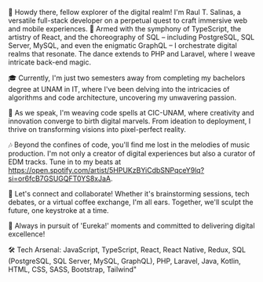 👋 Howdy there, fellow explorer of the digital realm! I'm Raul T. Salinas, a versatile full-stack developer on a perpetual quest to craft immersive web and mobile experiences. 🚀 Armed with the symphony of TypeScript, the artistry of React, and the choreography of SQL – including PostgreSQL, SQL Server, MySQL, and even the enigmatic GraphQL – I orchestrate digital realms that resonate. The dance extends to PHP and Laravel, where I weave intricate back-end magic.

🎓 Currently, I'm just two semesters away from completing my bachelors degree at UNAM in IT, where I've been delving into the intricacies of algorithms and code architecture, uncovering my unwavering passion.

💼 As we speak, I'm weaving code spells at CIC-UNAM, where creativity and innovation converge to birth digital marvels. From ideation to deployment, I thrive on transforming visions into pixel-perfect reality.

🎶 Beyond the confines of code, you'll find me lost in the melodies of music production. I'm not only a creator of digital experiences but also a curator of EDM tracks. Tune in to my beats at https://open.spotify.com/artist/5HPUKzBYiCdbSNPqceY9lq?si=or6fcB7GSUGQFT0YS8xJaA.

🔗 Let's connect and collaborate! Whether it's brainstorming sessions, tech debates, or a virtual coffee exchange, I'm all ears. Together, we'll sculpt the future, one keystroke at a time.

🚀 Always in pursuit of 'Eureka!' moments and committed to delivering digital excellence!

🛠️ Tech Arsenal: JavaScript, TypeScript, React, React Native, Redux, SQL (PostgreSQL, SQL Server, MySQL, GraphQL), PHP, Laravel, Java, Kotlin, HTML, CSS, SASS, Bootstrap, Tailwind"
